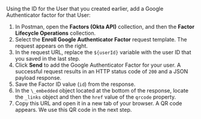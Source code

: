 Using the ID for the User that you created earlier, add a Google Authenticator factor for that User:

1. In Postman, open the **Factors (Okta API)** collection, and then the **Factor Lifecycle Operations** collection.
2. Select the **Enroll Google Authenticator Factor** request template. The request appears on the right.
3. In the request URL, replace the `${userId}` variable with the user ID that you saved in the <GuideLink link="../create-test-user">last step</GuideLink>.
4. Click **Send** to add the Google Authenticator Factor for your user. A successful request results in an HTTP status code of `200` and a JSON payload response.
5. Save the Factor ID value (`id`) from the response.
6. In the `\_embedded` object located at the bottom of the response, locate the `_links` object and then the `href` value of the `qrcode` property.
7. Copy this URL and open it in a new tab of your browser. A QR code appears. We use this QR code in the <GuideLink link="../enroll-factor">next step</GuideLink>.
